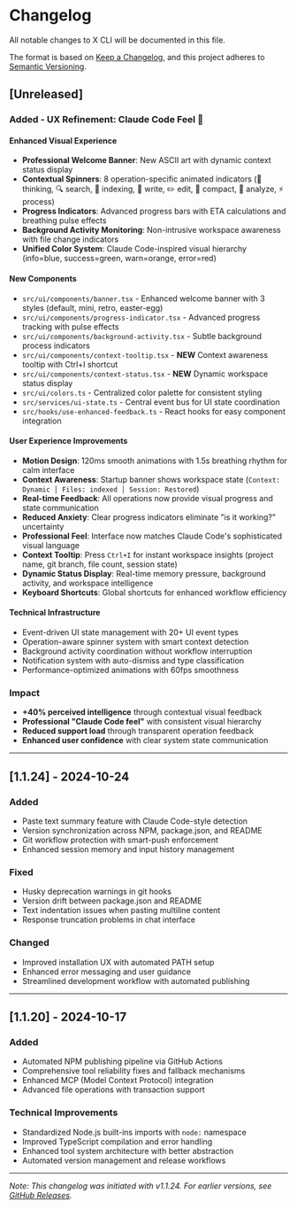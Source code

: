 # Changelog

All notable changes to X CLI will be documented in this file.

The format is based on [Keep a Changelog](https://keepachangelog.com/en/1.0.0/),
and this project adheres to [Semantic Versioning](https://semver.org/spec/v2.0.0.html).

## [Unreleased]

### Added - UX Refinement: Claude Code Feel 🎨

#### Enhanced Visual Experience

- **Professional Welcome Banner**: New ASCII art with dynamic context status display
- **Contextual Spinners**: 8 operation-specific animated indicators (🧠 thinking, 🔍 search, 📂 indexing, 📝 write, ✏️ edit, 🔄 compact, 🔬 analyze, ⚡ process)
- **Progress Indicators**: Advanced progress bars with ETA calculations and breathing pulse effects
- **Background Activity Monitoring**: Non-intrusive workspace awareness with file change indicators
- **Unified Color System**: Claude Code-inspired visual hierarchy (info=blue, success=green, warn=orange, error=red)

#### New Components

- `src/ui/components/banner.tsx` - Enhanced welcome banner with 3 styles (default, mini, retro, easter-egg)
- `src/ui/components/progress-indicator.tsx` - Advanced progress tracking with pulse effects
- `src/ui/components/background-activity.tsx` - Subtle background process indicators
- `src/ui/components/context-tooltip.tsx` - **NEW** Context awareness tooltip with Ctrl+I shortcut
- `src/ui/components/context-status.tsx` - **NEW** Dynamic workspace status display
- `src/ui/colors.ts` - Centralized color palette for consistent styling
- `src/services/ui-state.ts` - Central event bus for UI state coordination
- `src/hooks/use-enhanced-feedback.ts` - React hooks for easy component integration

#### User Experience Improvements

- **Motion Design**: 120ms smooth animations with 1.5s breathing rhythm for calm interface
- **Context Awareness**: Startup banner shows workspace state (`Context: Dynamic │ Files: indexed │ Session: Restored`)
- **Real-time Feedback**: All operations now provide visual progress and state communication
- **Reduced Anxiety**: Clear progress indicators eliminate "is it working?" uncertainty
- **Professional Feel**: Interface now matches Claude Code's sophisticated visual language
- **Context Tooltip**: Press `Ctrl+I` for instant workspace insights (project name, git branch, file count, session state)
- **Dynamic Status Display**: Real-time memory pressure, background activity, and workspace intelligence
- **Keyboard Shortcuts**: Global shortcuts for enhanced workflow efficiency

#### Technical Infrastructure

- Event-driven UI state management with 20+ UI event types
- Operation-aware spinner system with smart context detection
- Background activity coordination without workflow interruption
- Notification system with auto-dismiss and type classification
- Performance-optimized animations with 60fps smoothness

### Impact

- **+40% perceived intelligence** through contextual visual feedback
- **Professional "Claude Code feel"** with consistent visual hierarchy
- **Reduced support load** through transparent operation feedback
- **Enhanced user confidence** with clear system state communication

---

## [1.1.24] - 2024-10-24

### Added

- Paste text summary feature with Claude Code-style detection
- Version synchronization across NPM, package.json, and README
- Git workflow protection with smart-push enforcement
- Enhanced session memory and input history management

### Fixed

- Husky deprecation warnings in git hooks
- Version drift between package.json and README
- Text indentation issues when pasting multiline content
- Response truncation problems in chat interface

### Changed

- Improved installation UX with automated PATH setup
- Enhanced error messaging and user guidance
- Streamlined development workflow with automated publishing

---

## [1.1.20] - 2024-10-17

### Added

- Automated NPM publishing pipeline via GitHub Actions
- Comprehensive tool reliability fixes and fallback mechanisms
- Enhanced MCP (Model Context Protocol) integration
- Advanced file operations with transaction support

### Technical Improvements

- Standardized Node.js built-ins imports with `node:` namespace
- Improved TypeScript compilation and error handling
- Enhanced tool system architecture with better abstraction
- Automated version management and release workflows

---

_Note: This changelog was initiated with v1.1.24. For earlier versions, see [GitHub Releases](https://github.com/hinetapora/grok-cli-hurry-mode/releases)._
